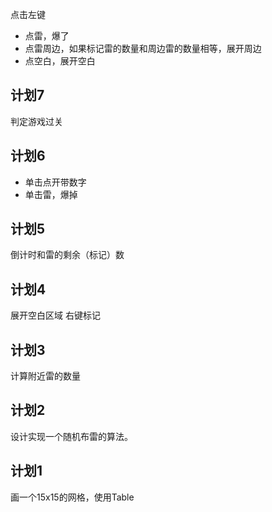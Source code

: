 
点击左键
* 点雷，爆了
* 点雷周边，如果标记雷的数量和周边雷的数量相等，展开周边
* 点空白，展开空白

## 计划7
判定游戏过关

## 计划6
* 单击点开带数字
* 单击雷，爆掉


## 计划5
倒计时和雷的剩余（标记）数

## 计划4
展开空白区域
右键标记

## 计划3
计算附近雷的数量

## 计划2
设计实现一个随机布雷的算法。

## 计划1


画一个15x15的网格，使用Table
